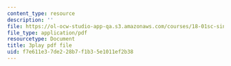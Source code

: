 ```yaml
---
content_type: resource
description: ''
file: https://ol-ocw-studio-app-qa.s3.amazonaws.com/courses/18-01sc-single-variable-calculus-fall-2010/f7e611e37de228b7f1b35e1011ef2b38_aeXp1zC6Hls.pdf
file_type: application/pdf
resourcetype: Document
title: 3play pdf file
uid: f7e611e3-7de2-28b7-f1b3-5e1011ef2b38
---
```

